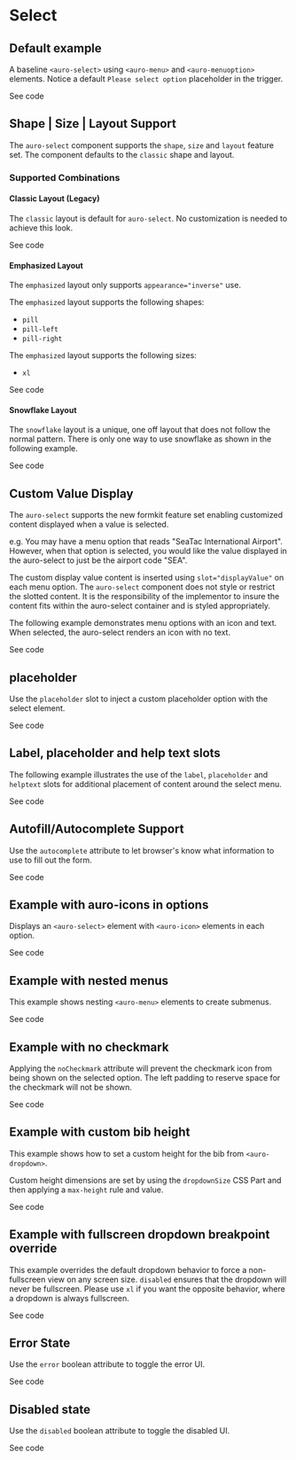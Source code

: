 <!--
The demo.md file is a compiled document. No edits should be made directly to this file.

demo.md is created by running `npm run build:markdownDocs`.

This file is generated based on a template fetched from `./docs/partials/demo.md`
-->

# Select

<!-- AURO-GENERATED-CONTENT:START (FILE:src=./../docs/partials/description.md) -->
<!-- AURO-GENERATED-CONTENT:END -->

## Default example

A baseline `<auro-select>` using `<auro-menu>` and `<auro-menuoption>` elements. Notice a default `Please select option` placeholder in the trigger.

<div class="exampleWrapper">
  <!-- AURO-GENERATED-CONTENT:START (FILE:src=./../apiExamples/basic.html) -->
  <!-- AURO-GENERATED-CONTENT:END -->
</div>

<div class="exampleWrapper--ondark" aria-hidden>
  <!-- AURO-GENERATED-CONTENT:START (FILE:src=./../apiExamples/inverseAppearance.html) -->
  <!-- AURO-GENERATED-CONTENT:END -->
</div>

<auro-accordion alignRight>
  <span slot="trigger">See code</span>

<!-- AURO-GENERATED-CONTENT:START (CODE:src=./../apiExamples/basic.html) -->
<!-- AURO-GENERATED-CONTENT:END -->

<!-- AURO-GENERATED-CONTENT:START (FILE:src=./../apiExamples/inverseAppearance.html) -->
<!-- AURO-GENERATED-CONTENT:END -->

</auro-accordion>

## Shape | Size | Layout Support

The `auro-select` component supports the `shape`, `size` and `layout` feature set. The component defaults to the `classic` shape and layout.

### Supported Combinations

#### Classic Layout (Legacy)

The `classic` layout is default for `auro-select`. No customization is needed to achieve this look.

<div class="exampleWrapper">
  <!-- AURO-GENERATED-CONTENT:START (FILE:src=./../apiExamples/basic.html) -->
  <!-- AURO-GENERATED-CONTENT:END -->
</div>

<auro-accordion alignRight>
  <span slot="trigger">See code</span>

<!-- AURO-GENERATED-CONTENT:START (CODE:src=./../apiExamples/basic.html) -->
  <!-- AURO-GENERATED-CONTENT:END -->

</auro-accordion>

#### Emphasized Layout

The `emphasized` layout only supports `appearance="inverse"` use.

The `emphasized` layout supports the following shapes:
- `pill`
- `pill-left`
- `pill-right`

The `emphasized` layout supports the following sizes:
- `xl`

<div class="exampleWrapper">
  <!-- AURO-GENERATED-CONTENT:START (FILE:src=./../apiExamples/emphasized/basic.html) -->
  <!-- AURO-GENERATED-CONTENT:END -->
</div>
<auro-accordion alignRight>
  <span slot="trigger">See code</span>

<!-- AURO-GENERATED-CONTENT:START (CODE:src=./../apiExamples/emphasized/basic.html) -->
<!-- AURO-GENERATED-CONTENT:END -->

</auro-accordion>

#### Snowflake Layout

The `snowflake` layout is a unique, one off layout that does not follow the normal pattern. There is only one way to use snowflake as shown in the following example.

<div class="exampleWrapper--ondark">
  <!-- AURO-GENERATED-CONTENT:START (FILE:src=./../apiExamples/snowflake/basic-inverseAppearance.html) -->
  <!-- AURO-GENERATED-CONTENT:END -->
</div>
<auro-accordion alignRight>
  <span slot="trigger">See code</span>

<!-- AURO-GENERATED-CONTENT:START (CODE:src=./../apiExamples/snowflake/basic-inverseAppearance.html) -->
<!-- AURO-GENERATED-CONTENT:END -->

</auro-accordion>

## Custom Value Display

The `auro-select` supports the new formkit feature set enabling customized content displayed when a value is selected.

e.g. You may have a menu option that reads "SeaTac International Airport". However, when that option is selected, you would like the value displayed in the auro-select to just be the airport code "SEA".

The custom display value content is inserted using `slot="displayValue"` on each menu option. The `auro-select` component does not style or restrict the slotted content. It is the responsibility of the implementor to insure the content fits within the auro-select container and is styled appropriately.

The following example demonstrates menu options with an icon and text. When selected, the auro-select renders an icon with no text.


<div class="exampleWrapper">
  <!-- AURO-GENERATED-CONTENT:START (FILE:src=./../apiExamples/emphasized/constantDisplayValue.html) -->
  <!-- AURO-GENERATED-CONTENT:END -->
</div>
<auro-accordion alignRight>
  <span slot="trigger">See code</span>

<!-- AURO-GENERATED-CONTENT:START (CODE:src=./../apiExamples/emphasized/constantDisplayValue.html) -->
<!-- AURO-GENERATED-CONTENT:END -->

</auro-accordion>

## placeholder

Use the `placeholder` slot to inject a custom placeholder option with the select element.

<div class="exampleWrapper">
  <!-- AURO-GENERATED-CONTENT:START (FILE:src=./../apiExamples/customPlaceholder.html) -->
  <!-- AURO-GENERATED-CONTENT:END -->
</div>
<auro-accordion alignRight>
  <span slot="trigger">See code</span>

<!-- AURO-GENERATED-CONTENT:START (CODE:src=./../apiExamples/customPlaceholder.html) -->
<!-- AURO-GENERATED-CONTENT:END -->

</auro-accordion>

## Label, placeholder and help text slots

The following example illustrates the use of the `label`, `placeholder` and `helptext` slots for additional placement of content around the select menu.

<div class="exampleWrapper">
  <!-- AURO-GENERATED-CONTENT:START (FILE:src=./../apiExamples/slots.html) -->
  <!-- AURO-GENERATED-CONTENT:END -->
</div>

<auro-accordion alignRight>
  <span slot="trigger">See code</span>

<!-- AURO-GENERATED-CONTENT:START (CODE:src=./../apiExamples/slots.html) -->
<!-- AURO-GENERATED-CONTENT:END -->

</auro-accordion>


## Autofill/Autocomplete Support

Use the `autocomplete` attribute to let browser's know what information to use to fill out the form.

<div class="exampleWrapper">
  <!-- AURO-GENERATED-CONTENT:START (FILE:src=./../apiExamples/autocomplete.html) -->
  <!-- AURO-GENERATED-CONTENT:END -->
</div>
<auro-accordion alignRight>
  <span slot="trigger">See code</span>

<!-- AURO-GENERATED-CONTENT:START (CODE:src=./../apiExamples/autocomplete.html) -->
<!-- AURO-GENERATED-CONTENT:END -->

</auro-accordion>

## Example with auro-icons in options

Displays an `<auro-select>` element with `<auro-icon>` elements in each option.

<div class="exampleWrapper">
  <!-- AURO-GENERATED-CONTENT:START (FILE:src=./../apiExamples/withIcons.html) -->
  <!-- AURO-GENERATED-CONTENT:END -->
</div>

<auro-accordion alignRight>
  <span slot="trigger">See code</span>

<!-- AURO-GENERATED-CONTENT:START (CODE:src=./../apiExamples/withIcons.html) -->
<!-- AURO-GENERATED-CONTENT:END -->

</auro-accordion>

## Example with nested menus

This example shows nesting `<auro-menu>` elements to create submenus.

<div class="exampleWrapper">
  <!-- AURO-GENERATED-CONTENT:START (FILE:src=./../apiExamples/withSubmenus.html) -->
  <!-- AURO-GENERATED-CONTENT:END -->
</div>


<auro-accordion alignRight>
  <span slot="trigger">See code</span>

<!-- AURO-GENERATED-CONTENT:START (CODE:src=./../apiExamples/withSubmenus.html) -->
<!-- AURO-GENERATED-CONTENT:END -->

</auro-accordion>

## Example with no checkmark

Applying the `noCheckmark` attribute will prevent the checkmark icon from being shown on the selected option. The left padding to reserve space for the checkmark will not be shown.

<div class="exampleWrapper">
  <!-- AURO-GENERATED-CONTENT:START (FILE:src=./../apiExamples/noCheckmark.html) -->
  <!-- AURO-GENERATED-CONTENT:END -->
</div>

<auro-accordion alignRight>
  <span slot="trigger">See code</span>

<!-- AURO-GENERATED-CONTENT:START (CODE:src=./../apiExamples/noCheckmark.html) -->
<!-- AURO-GENERATED-CONTENT:END -->

</auro-accordion>

## Example with custom bib height

This example shows how to set a custom height for the bib from `<auro-dropdown>`.

Custom height dimensions are set by using the `dropdownSize` CSS Part and then applying a `max-height` rule and value.

<div class="exampleWrapper">
  <!-- AURO-GENERATED-CONTENT:START (FILE:src=../apiExamples/customBibHeight.html) -->
  <!-- AURO-GENERATED-CONTENT:END -->
</div>

<auro-accordion alignRight>
  <span slot="trigger">See code</span>

<!-- AURO-GENERATED-CONTENT:START (CODE:src=../apiExamples/customBibHeight.html) -->
<!-- AURO-GENERATED-CONTENT:END -->

</auro-accordion>

## Example with fullscreen dropdown breakpoint override

This example overrides the default dropdown behavior to force a non-fullscreen view on any screen size. `disabled`
ensures that the dropdown will never be fullscreen.
Please use `xl` if you want the opposite behavior, where a dropdown is always fullscreen.

<div class="exampleWrapper">
  <!-- AURO-GENERATED-CONTENT:START (FILE:src=./../apiExamples/forcedFullscreenDisabled.html) -->
  <!-- AURO-GENERATED-CONTENT:END -->
</div>


<auro-accordion alignRight>
  <span slot="trigger">See code</span>

<!-- AURO-GENERATED-CONTENT:START (CODE:src=./../apiExamples/forcedFullscreenDisabled.html) -->
<!-- AURO-GENERATED-CONTENT:END -->

</auro-accordion>


## Error State

Use the `error` boolean attribute to toggle the error UI.

<div class="exampleWrapper">
  <!-- AURO-GENERATED-CONTENT:START (FILE:src=./../apiExamples/error.html) -->
  <!-- AURO-GENERATED-CONTENT:END -->
</div>

<div class="exampleWrapper--ondark" aria-hidden>
  <!-- AURO-GENERATED-CONTENT:START (FILE:src=./../apiExamples/inverseAppearanceError.html) -->
  <!-- AURO-GENERATED-CONTENT:END -->
</div>

<auro-accordion alignRight>
  <span slot="trigger">See code</span>

<!-- AURO-GENERATED-CONTENT:START (CODE:src=./../apiExamples/error.html) -->
<!-- AURO-GENERATED-CONTENT:END -->

<!-- AURO-GENERATED-CONTENT:START (FILE:src=./../apiExamples/inverseAppearanceError.html) -->
<!-- AURO-GENERATED-CONTENT:END -->

</auro-accordion>


## Disabled state

Use the `disabled` boolean attribute to toggle the disabled UI.

<div class="exampleWrapper">
  <!-- AURO-GENERATED-CONTENT:START (FILE:src=./../apiExamples/disabled.html) -->
  <!-- AURO-GENERATED-CONTENT:END -->
</div>

<div class="exampleWrapper--ondark" aria-hidden>
  <!-- AURO-GENERATED-CONTENT:START (FILE:src=./../apiExamples/inverseAppearanceDisabled.html) -->
  <!-- AURO-GENERATED-CONTENT:END -->
</div>

<auro-accordion alignRight>
  <span slot="trigger">See code</span>

<!-- AURO-GENERATED-CONTENT:START (CODE:src=./../apiExamples/disabled.html) -->
<!-- AURO-GENERATED-CONTENT:END -->

<!-- AURO-GENERATED-CONTENT:START (FILE:src=./../apiExamples/inverseAppearanceDisabled.html) -->
<!-- AURO-GENERATED-CONTENT:END -->

</auro-accordion>
